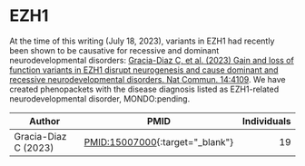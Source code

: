 # EZH1



At the time of this writing (July 18, 2023), variants in
EZH1 had recently been shown to be causative for recessive and
dominant neurodevelopmental disorders:
[Gracia-Diaz C, et al. (2023) Gain and loss of function variants in EZH1 disrupt neurogenesis and cause dominant and recessive neurodevelopmental disorders. Nat Commun. 14:4109](https://pubmed.ncbi.nlm.nih.gov/37433783/).
We have created phenopackets with the disease diagnosis listed as
EZH1-related neurodevelopmental disorder, MONDO:pending.


| Author              |      PMID                                                                   |  Individuals |
|---------------------|:---------------------------------------------------------------------------:|-------------:|
|Gracia-Diaz C (2023) | [PMID:15007000](https://pubmed.ncbi.nlm.nih.gov/37433783/){:target="_blank"}| 19           |

